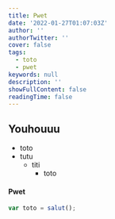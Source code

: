 ```yaml
---
title: Pwet
date: '2022-01-27T01:07:03Z'
author: ''
authorTwitter: ''
cover: false
tags:
  - toto
  - pwet
keywords: null
description: ''
showFullContent: false
readingTime: false
---
```


## Youhouuu

* toto
* tutu
  * titi
    * toto

#### Pwet

  ```js
  var toto = salut();
  ```
